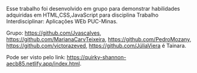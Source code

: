 Esse trabalho foi desenvolvido em grupo para demonstrar habilidades adquiridas em HTML,CSS,JavaScript para disciplina Trabalho Interdisciplinar: Aplicações WEb PUC-Minas.

Grupo: 
https://github.com/Jvascalves,
https://github.com/MarianaCarvTeixeira,
https://github.com/PedroMozany,
https://github.com/victorazeved, 
https://github.com/JúliaViera é 
Tainara.

Pode ser visto pelo link: https://quirky-shannon-aecb85.netlify.app/index.html.
